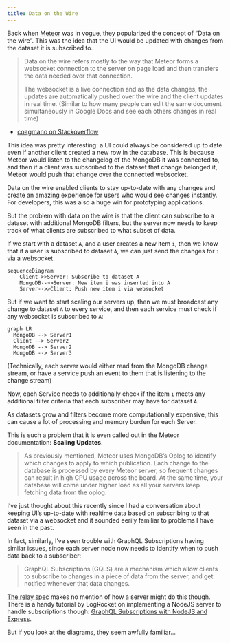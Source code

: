```yaml
---
title: Data on the Wire
---
```


Back when [Meteor](https://www.meteor.com/) was in vogue, they popularized the concept of “Data on the wire”. This was the idea that the UI would be updated with changes from the dataset it is subscribed to.

> Data on the wire refers mostly to the way that Meteor forms a websocket connection to the server on page load and then transfers the data needed over that connection.
>
> The websocket is a live connection and as the data changes, the updates are automatically pushed over the wire and the client updates in real time. (Similar to how many people can edit the same document simultaneously in Google Docs and see each others changes in real time)
>

- [coagmano on Stackoverflow](https://stackoverflow.com/questions/48512242/in-meteor-what-does-data-on-the-wire-mean)

This idea was pretty interesting: a UI could always be considered up to date even if another client created a new row in the database. This is because Meteor would listen to the changelog of the MongoDB it was connected to, and then if a client was subscribed to the dataset that change belonged it, Meteor would push that change over the connected websocket.

Data on the wire enabled clients to stay up-to-date with any changes and create an amazing experience for users who would see changes instantly. For developers, this was also a huge win for prototyping applications.

But the problem with data on the wire is that the client can subscribe to a dataset with additional MongoDB filters, but the server now needs to keep track of what clients are subscribed to what subset of data.

If we start with a dataset `A`, and a user creates a new item `i`, then we know that if a user is subscribed to dataset `A`, we can just send the changes for `i` via a websocket.

```mermaid
sequenceDiagram
    Client->>Server: Subscribe to dataset A
    MongoDB-->>Server: New item i was inserted into A
    Server-->>Client: Push new item i via websocket
```

But if we want to start scaling our servers up, then we must broadcast any change to dataset `A` to every service, and then each service must check if any websocket is subscribed to `A`:

```mermaid
graph LR
  MongoDB --> Server1
  Client --> Server2
  MongoDB --> Server2
  MongoDB --> Server3 
```

(Technically, each server would either read from the MongoDB change stream, or have a service push an event to them that is listening to the change stream)

Now, each Service needs to additionally check if the item `i` meets any additional filter criteria that each subscriber may have for dataset `A`.

As datasets grow and filters become more computationally expensive, this can cause a lot of processing and memory burden for each Server.

This is such a problem that it is even called out in the Meteor documentation: **Scaling Updates**.

> As previously mentioned, Meteor uses MongoDB’s Oplog to identify which changes to apply to which publication. Each change to the database is processed by every Meteor server, so frequent changes can result in high CPU usage across the board. At the same time, your database will come under higher load as all your servers keep fetching data from the oplog.
>

I’ve just thought about this recently since I had a conversation about keeping UI’s up-to-date with realtime data based on subscribing to that dataset via a websocket and it sounded eerily familiar to problems I have seen in the past.

In fact, similarly, I’ve seen trouble with GraphQL Subscriptions having similar issues, since each server node now needs to identify when to push data back to a subscriber:

> GraphQL Subscriptions (GQLS) are a mechanism which allow clients to subscribe to changes in a piece of data from the server, and get notified whenever that data changes.
>

[The relay spec](https://relay.dev/docs/v13.0.0/guided-tour/updating-data/graphql-subscriptions/) makes no mention of how a server might do this though. There is a handy tutorial by LogRocket on implementing a NodeJS server to handle subscriptions though: [GraphQL Subscriptions with NodeJS and Express](https://blog.logrocket.com/graphql-subscriptions-nodejs-express/).

But if you look at the diagrams, they seem awfully familiar…
